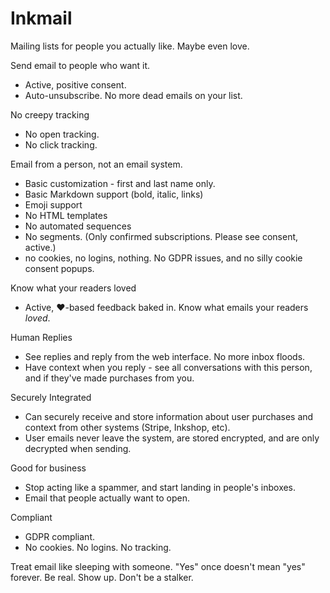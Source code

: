 
# Inkmail
Mailing lists for people you actually like.  Maybe even love.

Send email to people who want it.
- Active, positive consent.
- Auto-unsubscribe.  No more dead emails on your list.

No creepy tracking
- No open tracking.
- No click tracking.

Email from a person, not an email system.
- Basic customization - first and last name only.
- Basic Markdown support (bold, italic, links)
- Emoji support
- No HTML templates
- No automated sequences
- No segments.  (Only confirmed subscriptions. Please see consent, active.)
- no cookies, no logins, nothing.  No GDPR issues, and no silly cookie consent popups.

Know what your readers loved
- Active, ❤️-based feedback baked in.  Know what emails your readers _loved_.

Human Replies
- See replies and reply from the web interface.  No more inbox floods.
- Have context when you reply - see all conversations with this person, and if they've made purchases from you.

Securely Integrated
- Can securely receive and store information about user purchases and context from other systems (Stripe, Inkshop, etc).
- User emails never leave the system, are stored encrypted, and are only decrypted when sending.

Good for business
- Stop acting like a spammer, and start landing in people's inboxes.
- Email that people actually want to open.

Compliant
- GDPR compliant.
- No cookies. No logins. No tracking.


Treat email like sleeping with someone.  "Yes" once doesn't mean "yes" forever.
Be real.
Show up.
Don't be a stalker.

